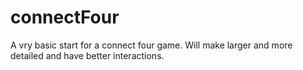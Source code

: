 # connectFour

A vry basic start for a connect four game. Will make larger and more detailed and have better interactions. 
